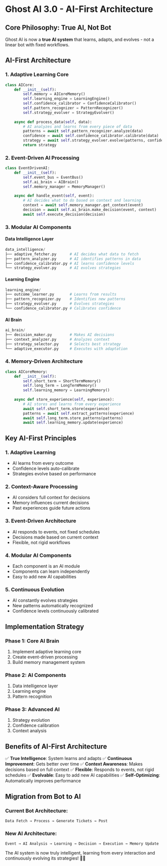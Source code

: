 # Ghost AI 3.0 - AI-First Architecture

## Core Philosophy: True AI, Not Bot

Ghost AI is now a **true AI system** that learns, adapts, and evolves - not a linear bot with fixed workflows.

## AI-First Architecture

### 1. Adaptive Learning Core
```python
class AICore:
    def __init__(self):
        self.memory = AICoreMemory()
        self.learning_engine = LearningEngine()
        self.confidence_calibrator = ConfidenceCalibrator()
        self.pattern_recognizer = PatternRecognizer()
        self.strategy_evolver = StrategyEvolver()
    
    async def process_data(self, data):
        # AI analyzes and learns from every piece of data
        patterns = await self.pattern_recognizer.analyze(data)
        confidence = await self.confidence_calibrator.calibrate(data)
        strategy = await self.strategy_evolver.evolve(patterns, confidence)
        return strategy
```

### 2. Event-Driven AI Processing
```python
class EventDrivenAI:
    def __init__(self):
        self.event_bus = EventBus()
        self.ai_brain = AIBrain()
        self.memory_manager = MemoryManager()
    
    async def handle_event(self, event):
        # AI decides what to do based on context and learning
        context = await self.memory_manager.get_context(event)
        decision = await self.ai_brain.make_decision(event, context)
        await self.execute_decision(decision)
```

### 3. Modular AI Components

#### Data Intelligence Layer
```python
data_intelligence/
├── adaptive_fetcher.py      # AI decides what data to fetch
├── pattern_analyzer.py      # AI identifies patterns in data
├── confidence_calibrator.py # AI learns confidence levels
└── strategy_evolver.py      # AI evolves strategies
```

#### Learning Engine
```python
learning_engine/
├── outcome_learner.py       # Learns from results
├── pattern_recognizer.py    # Identifies new patterns
├── strategy_evolver.py      # Evolves strategies
└── confidence_calibrator.py # Calibrates confidence
```

#### AI Brain
```python
ai_brain/
├── decision_maker.py        # Makes AI decisions
├── context_analyzer.py      # Analyzes context
├── strategy_selector.py     # Selects best strategy
└── adaptive_executor.py     # Executes with adaptation
```

### 4. Memory-Driven Architecture
```python
class AICoreMemory:
    def __init__(self):
        self.short_term = ShortTermMemory()
        self.long_term = LongTermMemory()
        self.learning_memory = LearningMemory()
    
    async def store_experience(self, experience):
        # AI stores and learns from every experience
        await self.short_term.store(experience)
        patterns = await self.extract_patterns(experience)
        await self.long_term.store_patterns(patterns)
        await self.learning_memory.update(experience)
```

## Key AI-First Principles

### 1. **Adaptive Learning**
- AI learns from every outcome
- Confidence levels auto-calibrate
- Strategies evolve based on performance

### 2. **Context-Aware Processing**
- AI considers full context for decisions
- Memory influences current decisions
- Past experiences guide future actions

### 3. **Event-Driven Architecture**
- AI responds to events, not fixed schedules
- Decisions made based on current context
- Flexible, not rigid workflows

### 4. **Modular AI Components**
- Each component is an AI module
- Components can learn independently
- Easy to add new AI capabilities

### 5. **Continuous Evolution**
- AI constantly evolves strategies
- New patterns automatically recognized
- Confidence levels continuously calibrated

## Implementation Strategy

### Phase 1: Core AI Brain
1. Implement adaptive learning core
2. Create event-driven processing
3. Build memory management system

### Phase 2: AI Components
1. Data intelligence layer
2. Learning engine
3. Pattern recognition

### Phase 3: Advanced AI
1. Strategy evolution
2. Confidence calibration
3. Context analysis

## Benefits of AI-First Architecture

✅ **True Intelligence**: System learns and adapts
✅ **Continuous Improvement**: Gets better over time
✅ **Context Awareness**: Makes decisions based on full context
✅ **Flexible**: Responds to events, not rigid schedules
✅ **Evolvable**: Easy to add new AI capabilities
✅ **Self-Optimizing**: Automatically improves performance

## Migration from Bot to AI

### Current Bot Architecture:
```
Data Fetch → Process → Generate Tickets → Post
```

### New AI Architecture:
```
Event → AI Analysis → Learning → Decision → Execution → Memory Update
```

The AI system is now truly intelligent, learning from every interaction and continuously evolving its strategies! 🧠✨ 